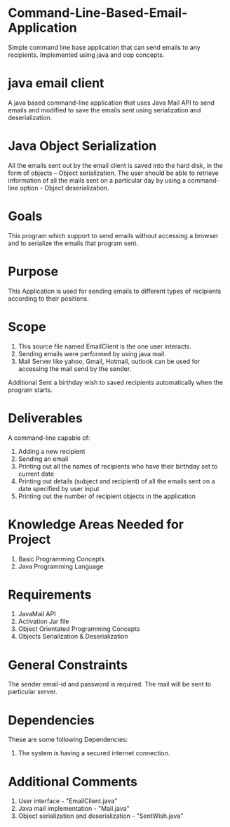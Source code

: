 # Command-Line-Based-Email-Application
Simple command line base application that can send emails to any recipients. Implemented using java and oop concepts.

# java email client
A java based command-line application that uses Java Mail API to send emails and modified to save the emails sent using serialization and deserialization.

# Java Object Serialization
All the emails sent out by the email client is saved into the hard disk, in the form of objects – Object serialization. The user should be able to retrieve information of all the mails sent on a particular day by using a command-line option - Object deserialization.

# Goals
This program which support to send emails without accessing a browser and to serialize the emails that program sent.

# Purpose
This Application is used for sending emails to different types of recipients according to their positions.

# Scope
1. This source file named EmailClient is the one user interacts.
2. Sending emails were performed by using java mail.
3. Mail Server like yahoo, Gmail, Hotmail, outlook can be used for accessing the mail send by the sender.

Additional
    Sent a birthday wish to saved recipients automatically when the program starts.

# Deliverables
A command-line capable of:
   1. Adding a new recipient
   2. Sending an email
   3. Printing out all the names of recipients who have their birthday set to current date
   4. Printing out details (subject and recipient) of all the emails sent on a date specified by user input
   5. Printing out the number of recipient objects in the application

# Knowledge Areas Needed for Project
1. Basic Programming Concepts
2. Java Programming Language

# Requirements
1. JavaMail API
2. Activation Jar file
3. Object Orientated Programming Concepts
4. Objects Serialization & Deserialization

# General Constraints
The sender email-id and password is required. The mail will be sent to particular server.

# Dependencies
These are some following Dependencies:
1. The system is having a secured internet connection.

# Additional Comments
1. User interface - "EmailClient.java"
2. Java mail implementation - "Mail.java"
3. Object serialization and deserialization - "SentWish.java"
